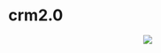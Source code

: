 # crm2.0


<div align="center">
 <img src="https://user-images.githubusercontent.com/93733677/196292686-40998b76-b0f8-431f-99b7-dca68d5d2025.png" />
</div>
